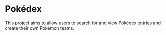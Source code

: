 # Pokédex

This project aims to allow users to search for and view Pokédex entries and create their own Pokémon teams.
